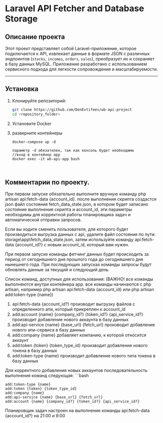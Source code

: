 # Laravel API Fetcher and Database Storage

## Описание проекта
Этот проект представляет собой Laravel-приложение, которое подключается к API, извлекает данные в формате JSON с различных эндпоинтов (`stocks`, `incomes`, `orders`, `sales`), преобразует их и сохраняет в базу данных MySQL. Приложение разработано с использованием сервисного подхода для легкости сопровождения и масштабируемости.

---

## Установка

1. Клонируйте репозиторий:
   ```bash
   git clone https://github.com/DenEvtifeev/wb-api-project
   cd <repository_folder>
   
2. Установите Docker

3. разверните контейнеры 
    ```
   docker-compose up -d
   
   параметр -d обязателен, так как консоль будет необходима
   //вход в контейнер app
   docker exec -it wb-api-app bash



## Комментарии по проекту.
При первом запуске обязательно выполните вручную команду php artisan api:fetch-data {account_id}. после выполнения скрипта создастся json файл состояния fetch_data_state.json, в котором будет записано состояние выполнения скрипта и account_id, эти параметры необходимы для корректной работы планировщика задач и автоматической отправки запросов.

Если вы ходите сменить пользователя, для которого будет производиться выгрузка данных с api, удалите файл состояния по пути: storage\app\fetch_data_state.json, затем используйте команду api:fetch-data {account_id?} с новым account_id, который вам нужен.

При первом запуске команды фетчинг данных будет происходить за период от сегодняшнего дня прошлого года до сегодняшнего дня нынешнего года. При последующих запусках команды запросы будут обновлять данные за текущий и следующий день

Список команд, доступных для использования:
(ВАЖНО! все команды выполняются внутри контейнера app. все команды начинаются с php artisan, например php artisan api:fetch-data {account_id} или php artisan add:token-type {name})
1. api:fetch-data {account_id?} производит выгрузку файлов с определенного апи, который прикреплен к account_id
2. add:account {name} {company_id?} {token_id?} {api_service_id?} производит добавление нового аккаунта в базу данных
3. add:api-service {name} {base_url} {fetch_url} производит добавление нового апи-сервиса в базу данных
4. add:company {name} добавляет компанию, к которой относится аккаунт
5. add:token {token} {token_type_id} производит добавление нового токена в базу данных
6. add:token-type {name} производит добавление нового типа токена в базу данных

Для корректного добавления новых аккаунтов последовательность выполнения команд следующая:
    ```bash

    add:token-type {name}
    add:token {token} {token_type_id}
    add:company {name}
    add:api-service {name} {base_url} {fetch_url}
    add:account {name} {company_id?} {token_id?} {api_service_id?}

Планировщик задач настроен на выполнение команды api:fetch-data {account_id?} на 21:00 и 9:00
